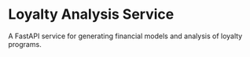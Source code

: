 # Loyalty Analysis Service

A FastAPI service for generating financial models and analysis of loyalty programs.